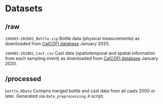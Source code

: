 # Datasets

## /raw

`194903-202001_Bottle.zip` Bottle data (physical measurements) as downloaded from [CalCOFI database](https://wp.calcofi.org/wp/data/oceanographic-data/bottle-database/) January 2020.

`194903-202001_Cast.csv` Cast data (spatiotemporal and spatial information from each sampling event) as downloaded from [CalCOFI database](https://wp.calcofi.org/wp/data/oceanographic-data/bottle-database/) January 2020.


## /processed

`bottle.RData` Contains merged bottle and cast data from all casts 2000 or later. Generated via `data_preprocessing.R` script.
